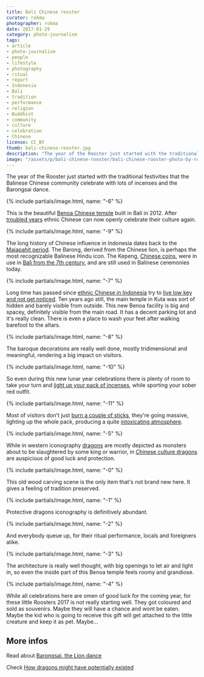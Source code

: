 ```yaml
---
title: Bali Chinese rooster
curator: rokma
photographer: rokma
date: 2017-01-29
category: photo-journalism
tags:
- article
- photo-journalism
- people
- lifestyle
- photography
- ritual
- report
- Indonesia
- Bali
- tradition
- performance
- religion
- Buddhist
- community
- culture
- celebration
- Chinese
license: CC_BY
thumb: bali-chinese-rooster.jpg
description: "The year of the Rooster just started with the traditional festivities that the Balinese Chinese community celebrate with lots of incenses and the Barongsai dance. This is the beautiful Benoa Chinese temple built in Bali in 2012. "
image: "/assets/p/bali-chinese-rooster/bali-chinese-rooster-photo-by-rokma.jpg"
---
```


The year of the Rooster just started with the traditional festivities that the Balinese Chinese community celebrate with lots of incenses and the Barongsai dance.

{% include partials/image.html, name: "-6" %}

This is the beautiful [Benoa Chinese temple](https://goo.gl/maps/73w2HJNjw2w) built in Bali in 2012.
After [troubled years](https://en.wikipedia.org/wiki/Indonesian_mass_killings_of_1965%E2%80%931966) ethnic Chinese can now openly celebrate their culture again.

{% include partials/image.html, name: "-9" %}

The long history of Chinese influence in Indonesia dates back to the [Majapahit period](https://en.wikipedia.org/wiki/Bali_Kingdom#Majapahit_period). The Barong, derived from the Chinese lion, is perhaps the most recognizable Balinese Hindu icon. The Kepeng, [Chinese coins](https://en.wikipedia.org/wiki/Ancient_Chinese_coinage), were in use in [Bali from the 7th century](https://en.wikipedia.org/wiki/History_of_Bali), and are still used in Balinese ceremonies today.

{% include partials/image.html, name: "-7" %}

Long time has passed since [ethnic Chinese in Indonesia](https://en.wikipedia.org/wiki/Chinese_Indonesians) try to [live low key and not get noticed](https://en.wikipedia.org/wiki/Discrimination_against_Chinese_Indonesians). Ten years ago still, the main temple in Kuta was sort of hidden and barely visible from outside. This new Benoa facility is big and spacey, definitely visible from the main road. It has a decent parking lot and it's really clean. There is even a place to wash your feet after walking barefoot to the altars.

{% include partials/image.html, name: "-8" %}

The baroque decorations are really well done, mostly tridimensional and meaningful, rendering a big impact on visitors.

{% include partials/image.html, name: "-10" %}

So even during this new lunar year celebrations there is plenty of room to take your turn and [light up your pack of incenses](http://www.dailymail.co.uk/health/article-3210400/Could-incense-toxic-cigarette-smoke-burn-sticks-release-compounds-linked-cancer.html), while sporting your sober red outfit.

{% include partials/image.html, name: "-11" %}

Most of visitors don't just [burn a couple of sticks](https://en.wikipedia.org/wiki/Incense#Health), they're going massive, lighting up the whole pack, producing a quite [intoxicating atmosphere](https://www.ncbi.nlm.nih.gov/pmc/articles/PMC2377255/).

{% include partials/image.html, name: "-5" %}

While in western iconography [dragons](https://en.wikipedia.org/wiki/List_of_dragons_in_mythology_and_folklore) are mostly depicted as monsters about to be slaughtered by some king or warrior, in [Chinese culture dragons](https://en.wikipedia.org/wiki/Chinese_dragon) are auspicious of good luck and protection.

{% include partials/image.html, name: "-0" %}

This old wood carving scene is the only item that's not brand new here. It gives a feeling of tradition preserved.

{% include partials/image.html, name: "-1" %}

Protective dragons iconography is definitively abundant.

{% include partials/image.html, name: "-2" %}

And everybody queue up, for their ritual performance, locals and foreigners alike.

{% include partials/image.html, name: "-3" %}

The architecture is really well thought, with big openings to let air and light in, so even the inside part of this Benoa temple feels roomy and grandiose.

{% include partials/image.html, name: "-4" %}

While all celebrations here are omen of good luck for the coming year, for these little Roosters 2017 is not really starting well. They got coloured and sold as souvenirs. Maybe they will have a chance and wont be eaten. Maybe the kid who is going to receive this gift will get attached to the little creature and keep it as pet. Maybe...


## More infos

Read about [Barongsai, the Lion dance](https://en.wikipedia.org/wiki/Lion_dance)

Check [How dragons might have potentially existed](https://www.directpackages.com/entertainment-blog/how-could-a-tv-dragon-exist/)
